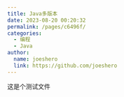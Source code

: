 ```yaml
---
title: Java多版本
date: 2023-08-20 00:20:32
permalink: /pages/c6496f/
categories:
  - 编程
  - Java
author: 
  name: joeshero
  link: https://github.com/joeshero
---
```

这是个测试文件